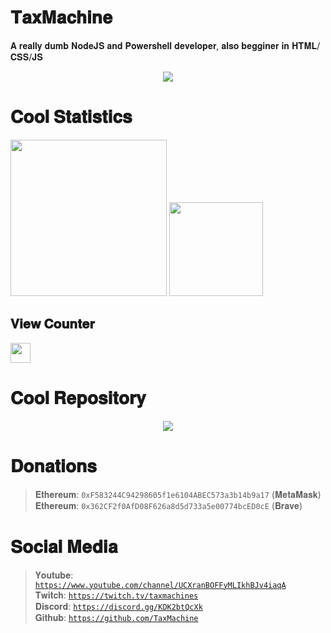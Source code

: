 # 𝐓𝐚𝐱𝐌𝐚𝐜𝐡𝐢𝐧𝐞
𝐀 𝐫𝐞𝐚𝐥𝐥𝐲 𝐝𝐮𝐦𝐛 𝐍𝐨𝐝𝐞𝐉𝐒 𝐚𝐧𝐝 𝐏𝐨𝐰𝐞𝐫𝐬𝐡𝐞𝐥𝐥 𝐝𝐞𝐯𝐞𝐥𝐨𝐩𝐞𝐫, 𝐚𝐥𝐬𝐨 𝐛𝐞𝐠𝐠𝐢𝐧𝐞𝐫 𝐢𝐧 𝐇𝐓𝐌𝐋/𝐂𝐒𝐒/𝐉𝐒
<div align="center">
    <img src="https://discord.c99.nl/widget/theme-3/454806607830974488.png">
</div>

# 𝐂𝐨𝐨𝐥 𝐒𝐭𝐚𝐭𝐢𝐬𝐭𝐢𝐜𝐬
<div>
    <img src="https://github-readme-stats.vercel.app/api/top-langs/?username=TaxMachine&theme=onedark&custom_title=Stupid%20Languages%20i%20use&title_color=00C800&text_color=00C800&border_color=9600AC&bg_color=DEG,4D0094,7C0094,9F00C7&hide=c%23,lua" height="250" left />
    <img src="https://github-readme-stats.vercel.app/api?username=TaxMachine&show_icons=true&title_color=00C800&text_color=00C800&border_color=9600AC&bg_color=DEG,4D0094,7C0094,9F00C7" right height="150" />
</div>

## 𝐕𝐢𝐞𝐰 𝐂𝐨𝐮𝐧𝐭𝐞𝐫
<img src="https://profile-counter.glitch.me/TaxMachine/count.svg" height="32" />

# 𝐂𝐨𝐨𝐥 𝐑𝐞𝐩𝐨𝐬𝐢𝐭𝐨𝐫𝐲
<div align="center">
    <img src="https://github-readme-stats.vercel.app/api/pin/?username=TaxMachine&repo=PNG2TEX&title_color=00C800&text_color=00C800&border_color=9600AC&bg_color=DEG,4D0094,7C0094,9F00C7" />
</div>

# 𝐃𝐨𝐧𝐚𝐭𝐢𝐨𝐧𝐬
>𝐄𝐭𝐡𝐞𝐫𝐞𝐮𝐦: <code>0xF583244C94298605f1e6104ABEC573a3b14b9a17</code> (𝐌𝐞𝐭𝐚𝐌𝐚𝐬𝐤)<br>
>𝐄𝐭𝐡𝐞𝐫𝐞𝐮𝐦: <code>0x362CF2f0AfD08F626a8d5d733a5e00774bcED0cE</code> (𝐁𝐫𝐚𝐯𝐞) <br>

# 𝐒𝐨𝐜𝐢𝐚𝐥 𝐌𝐞𝐝𝐢𝐚
>𝐘𝐨𝐮𝐭𝐮𝐛𝐞: <code>https://www.youtube.com/channel/UCXranBOFFyMLIkhBJv4iaqA</code><br>
>𝐓𝐰𝐢𝐭𝐜𝐡: <code>https://twitch.tv/taxmachines</code><br>
>𝐃𝐢𝐬𝐜𝐨𝐫𝐝: <code>https://discord.gg/KDK2btQcXk</code><br>
>𝐆𝐢𝐭𝐡𝐮𝐛: <code>https://github.com/TaxMachine</code><br>
